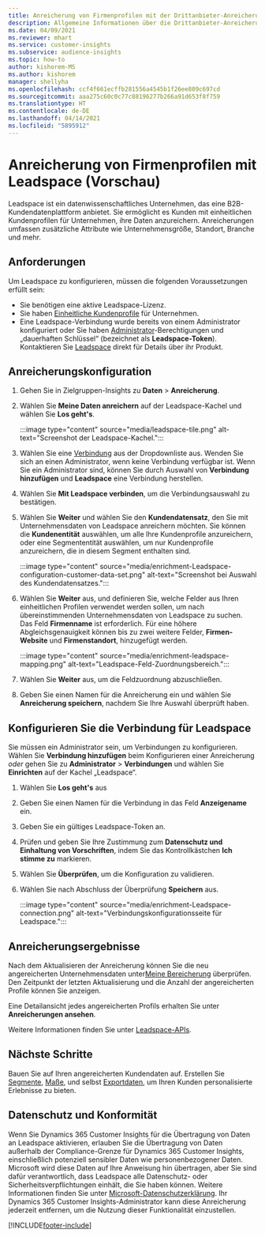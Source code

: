 ```yaml
---
title: Anreicherung von Firmenprofilen mit der Drittanbieter-Anreicherung Leadspace
description: Allgemeine Informationen über die Drittanbieter-Anreicherung von Leadspace.
ms.date: 04/09/2021
ms.reviewer: mhart
ms.service: customer-insights
ms.subservice: audience-insights
ms.topic: how-to
author: kishorem-MS
ms.author: kishorem
manager: shellyha
ms.openlocfilehash: ccf4f661ecffb281556a4545b1f26ee809c697cd
ms.sourcegitcommit: aaa275c60c0c77c88196277b266a91d653f8f759
ms.translationtype: HT
ms.contentlocale: de-DE
ms.lasthandoff: 04/14/2021
ms.locfileid: "5895912"
---
```

# <a name="enrichment-of-company-profiles-with-leadspace-preview"></a>Anreicherung von Firmenprofilen mit Leadspace (Vorschau)

Leadspace ist ein datenwissenschaftliches Unternehmen, das eine B2B-Kundendatenplattform anbietet. Sie ermöglicht es Kunden mit einheitlichen Kundenprofilen für Unternehmen, ihre Daten anzureichern. Anreicherungen umfassen zusätzliche Attribute wie Unternehmensgröße, Standort, Branche und mehr.

## <a name="prerequisites"></a>Anforderungen

Um Leadspace zu konfigurieren, müssen die folgenden Voraussetzungen erfüllt sein:

- Sie benötigen eine aktive Leadspace-Lizenz.
- Sie haben [Einheitliche Kundenprofile](customer-profiles.md) für Unternehmen.
- Eine Leadspace-Verbindung wurde bereits von einem Administrator konfiguriert oder Sie haben [Administrator](permissions.md#administrator)-Berechtigungen und „dauerhaften Schlüssel“ (bezeichnet als **Leadspace-Token**). Kontaktieren Sie [Leadspace](https://www.leadspace.com/products/leadspace-on-demand/) direkt für Details über ihr Produkt.

## <a name="configure-the-enrichment"></a>Anreicherungskonfiguration

1. Gehen Sie in Zielgruppen-Insights zu **Daten** > **Anreicherung**.

1. Wählen Sie **Meine Daten anreichern** auf der Leadspace-Kachel und wählen Sie **Los geht's**.

   :::image type="content" source="media/leadspace-tile.png" alt-text="Screenshot der Leadspace-Kachel.":::

1. Wählen Sie eine [Verbindung](connections.md) aus der Dropdownliste aus. Wenden Sie sich an einen Administrator, wenn keine Verbindung verfügbar ist. Wenn Sie ein Administrator sind, können Sie durch Auswahl von **Verbindung hinzufügen** und **Leadspace** eine Verbindung herstellen. 

1. Wählen Sie **Mit Leadspace verbinden**, um die Verbindungsauswahl zu bestätigen.

1. Wählen Sie **Weiter** und wählen Sie den **Kundendatensatz**, den Sie mit Unternehmensdaten von Leadspace anreichern möchten. Sie können die **Kundenentität** auswählen, um alle Ihre Kundenprofile anzureichern, oder eine Segmententität auswählen, um nur Kundenprofile anzureichern, die in diesem Segment enthalten sind.

    :::image type="content" source="media/enrichment-Leadspace-configuration-customer-data-set.png" alt-text="Screenshot bei Auswahl des Kundendatensatzes.":::

1. Wählen Sie **Weiter** aus, und definieren Sie, welche Felder aus Ihren einheitlichen Profilen verwendet werden sollen, um nach übereinstimmenden Unternehmensdaten von Leadspace zu suchen. Das Feld **Firmenname** ist erforderlich. Für eine höhere Abgleichsgenauigkeit können bis zu zwei weitere Felder, **Firmen-Website** und **Firmenstandort**, hinzugefügt werden.

   :::image type="content" source="media/enrichment-leadspace-mapping.png" alt-text="Leadspace-Feld-Zuordnungsbereich.":::

1. Wählen Sie **Weiter** aus, um die Feldzuordnung abzuschließen.

1. Geben Sie einen Namen für die Anreicherung ein und wählen Sie **Anreicherung speichern**, nachdem Sie Ihre Auswahl überprüft haben.


## <a name="configure-the-connection-for-leadspace"></a>Konfigurieren Sie die Verbindung für Leadspace 

Sie müssen ein Administrator sein, um Verbindungen zu konfigurieren. Wählen Sie **Verbindung hinzufügen** beim Konfigurieren einer Anreicherung *oder* gehen Sie zu **Administrator** > **Verbindungen** und wählen Sie **Einrichten** auf der Kachel „Leadspace“.

1. Wählen Sie **Los geht's** aus 

1. Geben Sie einen Namen für die Verbindung in das Feld **Anzeigename** ein.

1. Geben Sie ein gültiges Leadspace-Token an.

1. Prüfen und geben Sie Ihre Zustimmung zum **Datenschutz und Einhaltung von Vorschriften**, indem Sie das Kontrollkästchen **Ich stimme zu** markieren.

1. Wählen Sie **Überprüfen**, um die Konfiguration zu validieren.

1. Wählen Sie nach Abschluss der Überprüfung **Speichern** aus.
   
   :::image type="content" source="media/enrichment-Leadspace-connection.png" alt-text="Verbindungskonfigurationsseite für Leadspace.":::

## <a name="enrichment-results"></a>Anreicherungsergebnisse

Nach dem Aktualisieren der Anreicherung können Sie die neu angereicherten Unternehmensdaten unter[Meine Bereicherung](enrichment-hub.md) überprüfen. Den Zeitpunkt der letzten Aktualisierung und die Anzahl der angereicherten Profile können Sie anzeigen.

Eine Detailansicht jedes angereicherten Profils erhalten Sie unter **Anreicherungen ansehen**.

Weitere Informationen finden Sie unter [Leadspace-APIs](https://support.leadspace.com/hc/en-us/sections/201997649-API).

## <a name="next-steps"></a>Nächste Schritte

Bauen Sie auf Ihren angereicherten Kundendaten auf. Erstellen Sie [Segmente](segments.md), [Maße](measures.md), und selbst [Exportdaten](export-destinations.md), um Ihren Kunden personalisierte Erlebnisse zu bieten.

## <a name="data-privacy-and-compliance"></a>Datenschutz und Konformität

Wenn Sie Dynamics 365 Customer Insights für die Übertragung von Daten an Leadspace aktivieren, erlauben Sie die Übertragung von Daten außerhalb der Compliance-Grenze für Dynamics 365 Customer Insights, einschließlich potenziell sensibler Daten wie personenbezogener Daten. Microsoft wird diese Daten auf Ihre Anweisung hin übertragen, aber Sie sind dafür verantwortlich, dass Leadspace alle Datenschutz- oder Sicherheitsverpflichtungen einhält, die Sie haben können. Weitere Informationen finden Sie unter [Microsoft-Datenschutzerklärung](https://go.microsoft.com/fwlink/?linkid=396732).
Ihr Dynamics 365 Customer Insights-Administrator kann diese Anreicherung jederzeit entfernen, um die Nutzung dieser Funktionalität einzustellen.


[!INCLUDE[footer-include](../includes/footer-banner.md)]

